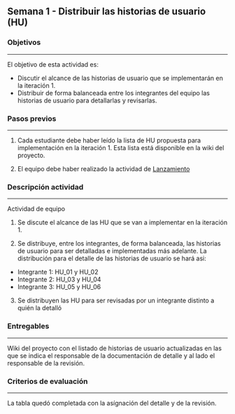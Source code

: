 ## Semana 1 - Distribuir las historias de usuario (HU)

### Objetivos

---

El objetivo de esta actividad es:

- Discutir el alcance de las historias de usuario que se implementarán en la iteración 1.
- Distribuir de forma balanceada entre los integrantes del equipo las historias de usuario para detallarlas y revisarlas.

### Pasos previos

---

1. Cada estudiante debe haber leído la lista de HU propuesta para implementación en la iteración 1. Esta lista está disponible en la wiki del proyecto.

2. El equipo debe haber realizado la actividad de [Lanzamiento](https://ticsw.github.io/mt1_guias_proyecto/semanas/semana1/s1_lanzamiento)

### Descripción actividad

---

Actividad de equipo

1. Se discute el alcance de las HU que se van a implementar en la iteración 1.

2. Se distribuye, entre los integrantes, de forma balanceada, las historias de usuario para ser detalladas e implementadas más adelante. La distribución para el detalle de las historias de usuario se hará asi:

- Integrante 1: HU_01 y HU_02
- Integrante 2: HU_03 y HU_04
- Integrante 3: HU_05 y HU_06

3. Se distribuyen las HU para ser revisadas por un integrante distinto a quién la detalló

### Entregables

---

Wiki del proyecto con el listado de historias de usuario actualizadas en las que se indica
el responsable de la documentación de detalle y al lado el responsable de la revisión.

### Criterios de evaluación

---

La tabla quedó completada con la asígnación del detalle y de la revisión.
